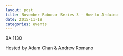 ```yaml
---
layout: post
title: November Robonar Series 3 - How to Arduino
date: 2015-11-19
categories: events
---
```


BA 1130

Hosted by Adam Chan & Andrew Romano
